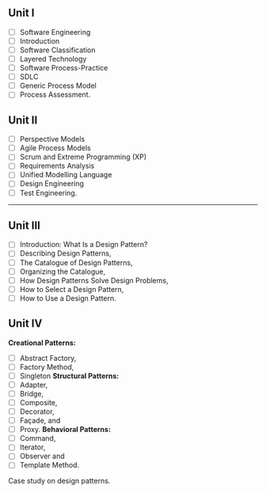 ## Unit I

- [ ] Software Engineering 
- [ ] Introduction 
- [ ] Software Classification 
- [ ] Layered Technology 
- [ ] Software Process-Practice 
- [ ] SDLC 
- [ ] Generic Process Model
- [ ] Process Assessment.

## Unit II

- [ ] Perspective Models 
- [ ] Agile Process Models 
- [ ] Scrum and Extreme Programming (XP)
- [ ] Requirements Analysis 
- [ ] Unified Modelling Language 
- [ ] Design Engineering 
- [ ] Test Engineering. 

---
## Unit III

- [ ] Introduction: What Is a Design Pattern? 
- [ ] Describing Design Patterns, 
- [ ] The Catalogue of Design Patterns, 
- [ ] Organizing the Catalogue, 
- [ ] How Design Patterns Solve Design Problems, 
- [ ] How to Select a Design Pattern, 
- [ ] How to Use a Design Pattern.

## Unit IV

**Creational Patterns:** 
- [ ] Abstract Factory, 
- [ ] Factory Method, 
- [ ] Singleton 
**Structural Patterns:** 
- [ ] Adapter, 
- [ ] Bridge, 
- [ ] Composite, 
- [ ] Decorator, 
- [ ] Façade, and 
- [ ] Proxy. 
**Behavioral Patterns:** 
- [ ] Command, 
- [ ] Iterator, 
- [ ] Observer and 
- [ ] Template Method. 

Case study on design patterns.